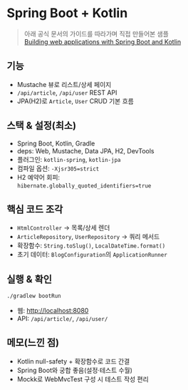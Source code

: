 # Spring Boot + Kotlin

> 아래 공식 문서의 가이드를 따라가며 직접 만들어본 샘플  
> [Building web applications with Spring Boot and Kotlin](https://spring.io/guides/tutorials/spring-boot-kotlin)

## 기능
- Mustache 뷰로 리스트/상세 페이지
- `/api/article`, `/api/user` REST API
- JPA(H2)로 `Article`, `User` CRUD 기본 흐름

## 스택 & 설정(최소)
- Spring Boot, Kotlin, Gradle
- deps: Web, Mustache, Data JPA, H2, DevTools
- 플러그인: `kotlin-spring`, `kotlin-jpa`
- 컴파일 옵션: `-Xjsr305=strict`
- H2 예약어 회피:  
  `hibernate.globally_quoted_identifiers=true`

## 핵심 코드 조각
- `HtmlController` → 목록/상세 렌더
- `ArticleRepository`, `UserRepository` → 쿼리 메서드
- 확장함수: `String.toSlug()`, `LocalDateTime.format()`
- 초기 데이터: `BlogConfiguration`의 `ApplicationRunner`

## 실행 & 확인
```bash
./gradlew bootRun
````

* 웹: [http://localhost:8080](http://localhost:8080)
* API: `/api/article/`, `/api/user/`

## 메모(느낀 점)

* Kotlin null-safety + 확장함수로 코드 간결
* Spring Boot와 궁합 좋음(설정·테스트 수월)
* Mockk로 WebMvcTest 구성 시 테스트 작성 편리
